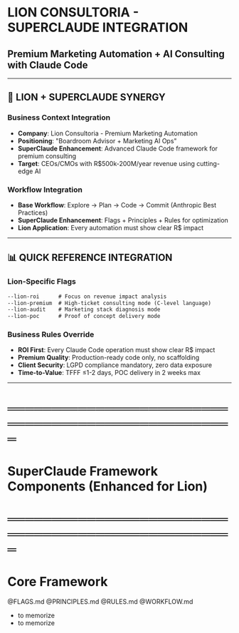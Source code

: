 # LION CONSULTORIA - SUPERCLAUDE INTEGRATION
## Premium Marketing Automation + AI Consulting with Claude Code

---

## 🎯 LION + SUPERCLAUDE SYNERGY

### **Business Context Integration**
- **Company**: Lion Consultoria - Premium Marketing Automation  
- **Positioning**: "Boardroom Advisor + Marketing AI Ops"
- **SuperClaude Enhancement**: Advanced Claude Code framework for premium consulting
- **Target**: CEOs/CMOs with R$500k-200M/year revenue using cutting-edge AI

### **Workflow Integration**
- **Base Workflow**: Explore → Plan → Code → Commit (Anthropic Best Practices)
- **SuperClaude Enhancement**: Flags + Principles + Rules for optimization
- **Lion Application**: Every automation must show clear R$ impact

---

## 📊 QUICK REFERENCE INTEGRATION

### **Lion-Specific Flags**
```markdown
--lion-roi      # Focus on revenue impact analysis
--lion-premium  # High-ticket consulting mode (C-level language)
--lion-audit    # Marketing stack diagnosis mode
--lion-poc      # Proof of concept delivery mode
```

### **Business Rules Override**
- **ROI First**: Every Claude Code operation must show clear R$ impact
- **Premium Quality**: Production-ready code only, no scaffolding
- **Client Security**: LGPD compliance mandatory, zero data exposure
- **Time-to-Value**: TFFF ≤1-2 days, POC delivery in 2 weeks max

---

# ═══════════════════════════════════════════════════
# SuperClaude Framework Components (Enhanced for Lion)
# ═══════════════════════════════════════════════════

# Core Framework
@FLAGS.md
@PRINCIPLES.md
@RULES.md
@WORKFLOW.md
- to memorize
- to memorize